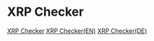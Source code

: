 # XRP Checker

[XRP Checker](https://xrp-checker.com/)
[XRP Checker(EN)](https://xrp-checker.com/en/)
[XRP Checker(DE)](https://xrp-checker.com/de/)


